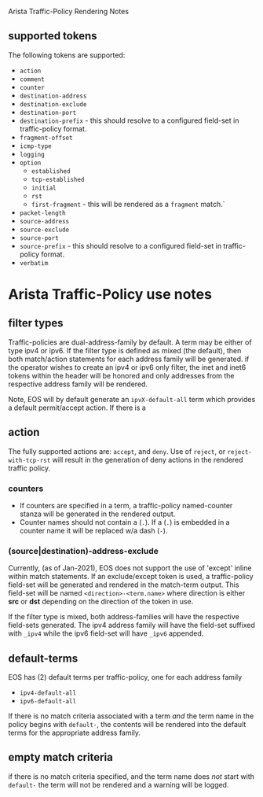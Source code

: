 Arista Traffic-Policy Rendering Notes

## supported tokens

The following tokens are supported:
 - `action`
 - `comment`
 - `counter`
 - `destination-address`
 - `destination-exclude`
 - `destination-port`
 - `destination-prefix` - this should resolve to a configured field-set in traffic-policy format.
 - `fragment-offset`
 - `icmp-type`
 - `logging`
- `option`
   - `established`
   - `tcp-established`
   - `initial`
   - `rst`
   - `first-fragment` - this  will be rendered as a `fragment` match.`
 - `packet-length`
 - `source-address`
 - `source-exclude`
 - `source-port`
 - `source-prefix` - this should resolve to a configured field-set in traffic-policy format.
 - `verbatim`

# Arista Traffic-Policy use notes

## filter types
Traffic-policies are dual-address-family by default.  A term may be either of type ipv4 or ipv6.  If the filter type is defined as mixed (the default), then both match/action statements for each address family will be generated.  if the operator wishes to create an ipv4 or ipv6 only filter, the inet and inet6 tokens within the header will be honored and only addresses from the respective address family will be rendered.

Note, EOS will by default generate an `ipvX-default-all` term which provides a default permit/accept action.  If there is a

## action
The fully supported actions are: `accept`, and `deny`.  Use of `reject`, or `reject-with-tcp-rst` will result in the generation of deny actions in the rendered traffic policy.

### counters
- If counters are specified in a term, a traffic-policy named-counter stanza will be generated in the rendered output.
- Counter names should not contain a (`.`). If a (`.`) is embedded in a counter name it will be replaced w/a dash (`-`).

### (source|destination)-address-exclude
Currently, (as of Jan-2021), EOS does not support the use of 'except' inline within match statements.  If an exclude/except token is used, a traffic-policy field-set will be generated and rendered in the match-term output. This field-set will be named `<direction>-<term.name>` where direction is either **src** or **dst** depending on the direction of the token in use.

If the filter type is mixed, both address-families will have the respective field-sets generated. The ipv4 address family will have the field-set suffixed with `_ipv4` while the ipv6 field-set will have `_ipv6` appended.

## default-terms

EOS has (2) default terms per traffic-policy, one for each address family

- `ipv4-default-all`
- `ipv6-default-all`

If there is no match criteria associated with a term _and_ the term name in the policy begins with `default-`, the contents will be rendered into the default terms for the appropriate address family.

## empty match criteria
if there is no match criteria specified, and the term name does _not_ start with `default-` the term will not be rendered and a warning will be logged.
